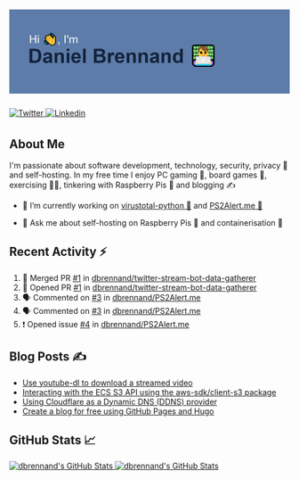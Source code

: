 <!--
Header generated using: https://reheader.glitch.me
RGB colours below:
Intro Text Colour: 241, 243, 244
Background Colour: 93, 124, 169
Text Colour: 20, 35, 60
-->

# ![Hi 👋, I'm Daniel Brennand 👨‍💻](banner.png)

<a href="https://twitter.com/dbrenuk" target="_blank">
<img src="https://img.shields.io/badge/twitter-%2300acee.svg?&style=for-the-badge&logo=twitter&logoColor=white" alt="Twitter" style="margin-bottom: 5px;" />
</a>
<a href="https://linkedin.com/in/dbrenuk" target="_blank">
<img src="https://img.shields.io/badge/linkedin-%231E77B5.svg?&style=for-the-badge&logo=linkedin&logoColor=white" alt="Linkedin" style="margin-bottom: 5px;" />
</a>

## About Me

I'm passionate about software development, technology, security, privacy 🔐 and self-hosting. In my free time I enjoy PC gaming 👾, board games 🎲, exercising 🏃‍♂️, tinkering with Raspberry Pis 🥧 and blogging ✍

<!--
GitHub icon for virustotal-python:
<a href="https://github.com/dbrennand/virustotal-python" target="_blank"> <img src="https://img.shields.io/github/stars/dbrennand/virustotal-python?label=virustotal-python&style=social" alt="virustotal-python"/></a>
-->

* 🔭 I’m currently working on [virustotal-python 🐍](https://github.com/dbrennand/virustotal-python) and [PS2Alert.me 🚨](https://github.com/dbrennand/PS2Alert.me)

* 💬 Ask me about self-hosting on Raspberry Pis 🥧 and containerisation 🚢

## Recent Activity ⚡

<!--START_SECTION:activity-->
1. 🎉 Merged PR [#1](https://github.com/dbrennand/twitter-stream-bot-data-gatherer/pull/1) in [dbrennand/twitter-stream-bot-data-gatherer](https://github.com/dbrennand/twitter-stream-bot-data-gatherer)
2. 💪 Opened PR [#1](https://github.com/dbrennand/twitter-stream-bot-data-gatherer/pull/1) in [dbrennand/twitter-stream-bot-data-gatherer](https://github.com/dbrennand/twitter-stream-bot-data-gatherer)
3. 🗣 Commented on [#3](https://github.com/dbrennand/PS2Alert.me/issues/3) in [dbrennand/PS2Alert.me](https://github.com/dbrennand/PS2Alert.me)
4. 🗣 Commented on [#3](https://github.com/dbrennand/PS2Alert.me/issues/3) in [dbrennand/PS2Alert.me](https://github.com/dbrennand/PS2Alert.me)
5. ❗️ Opened issue [#4](https://github.com/dbrennand/PS2Alert.me/issues/4) in [dbrennand/PS2Alert.me](https://github.com/dbrennand/PS2Alert.me)
<!--END_SECTION:activity-->

## Blog Posts ✍

<!-- BLOG-POST-LIST:START -->
- [Use youtube-dl to download a streamed video](https://danielbrennand.com/blog/download-streamed-video/)
- [Interacting with the ECS S3 API using the aws-sdk/client-s3 package](https://danielbrennand.com/blog/aws-sdk-s3/)
- [Using Cloudflare as a Dynamic DNS &lpar;DDNS&rpar; provider](https://danielbrennand.com/blog/cloudflare-ddns/)
- [Create a blog for free using GitHub Pages and Hugo](https://danielbrennand.com/blog/blog-github-pages-hugo/)
<!-- BLOG-POST-LIST:END -->

## GitHub Stats 📈

<!--
<img src="https://github-readme-stats.vercel.app/api?username=dbrennand&show_icons=true&count_private=true&hide_border=true&bg_color=5d7ca9&title_color=f1f3f4&text_color=f1f3f4&icon_color=14233C"/>

<img src="https://github-readme-stats.vercel.app/api/top-langs/?username=dbrennand&hide_border=true&layout=compact&bg_color=5d7ca9&title_color=f1f3f4&text_color=f1f3f4&icon_color=14233C"/>

<img src="https://github-readme-stats.vercel.app/api?username=dbrennand&show_icons=true&count_private=true&hide_border=true&title_color=5d7ca9&text_color=5d7ca9&icon_color=5d7ca9"/>
-->

<p>
    <a align="left" href="https://github.com/dbrennand/dbrennand">
        <img alt="dbrennand's GitHub Stats"  width="54%" src="https://github-readme-stats.vercel.app/api?username=dbrennand&show_icons=true&count_private=true&hide_border=true&title_color=14233C&text_color=14233C&icon_color=14233C">
    </a>
    <a align="right" href="https://github.com/dbrennand/dbrennand">
        <img alt="dbrennand's GitHub Stats"  width="45%" src="https://github-readme-stats.vercel.app/api/top-langs/?username=dbrennand&hide_border=true&layout=compact&title_color=14233C">
    </a>
</p>

